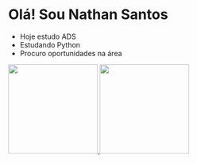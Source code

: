 # Olá! Sou Nathan Santos

- Hoje estudo ADS
- Estudando Python
- Procuro oportunidades na área

<div> 
 <a href="https://github.com/NathanpSantos">
 <img height="180em" src="https://github-readme-stats.vercel.app/ap1?username=NathanpSantos&show_icons=false&theme=dark&include_all_comits=true&count_private=true"/>
 <img height="180em" src="https://github-readme-stats.vercel.app/ap1/top-langs/?username=NathanpSantos&layout=compact&langs_count=16&theme=dark"/> 
</div>
